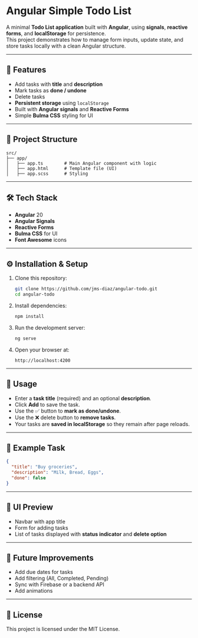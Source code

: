 # Angular Simple Todo List

A minimal **Todo List application** built with **Angular**, using **signals**, **reactive forms**, and **localStorage** for persistence.  
This project demonstrates how to manage form inputs, update state, and store tasks locally with a clean Angular structure.

---

## 🚀 Features

- Add tasks with **title** and **description**
- Mark tasks as **done / undone**
- Delete tasks
- **Persistent storage** using `localStorage`
- Built with **Angular signals** and **Reactive Forms**
- Simple **Bulma CSS** styling for UI

---

## 📂 Project Structure

```
src/
├── app/
│   ├── app.ts        # Main Angular component with logic
│   ├── app.html      # Template file (UI)
│   ├── app.scss      # Styling
```

---

## 🛠️ Tech Stack

- **Angular** 20
- **Angular Signals**
- **Reactive Forms**
- **Bulma CSS** for UI
- **Font Awesome** icons

---

## ⚙️ Installation & Setup

1. Clone this repository:
   ```bash
   git clone https://github.com/jms-diaz/angular-todo.git
   cd angular-todo
   ```

2. Install dependencies:
   ```bash
   npm install
   ```

3. Run the development server:
   ```bash
   ng serve
   ```

4. Open your browser at:
   ```
   http://localhost:4200
   ```

---

## 📖 Usage

- Enter a **task title** (required) and an optional **description**.
- Click **Add** to save the task.
- Use the ✅ button to **mark as done/undone**.
- Use the ❌ delete button to **remove tasks**.
- Your tasks are **saved in localStorage** so they remain after page reloads.

---

## 📝 Example Task

```json
{
  "title": "Buy groceries",
  "description": "Milk, Bread, Eggs",
  "done": false
}
```

---

## 🎨 UI Preview

- Navbar with app title
- Form for adding tasks
- List of tasks displayed with **status indicator** and **delete option**

---

## 📌 Future Improvements

- Add due dates for tasks
- Add filtering (All, Completed, Pending)
- Sync with Firebase or a backend API
- Add animations

---

## 📄 License

This project is licensed under the MIT License.

